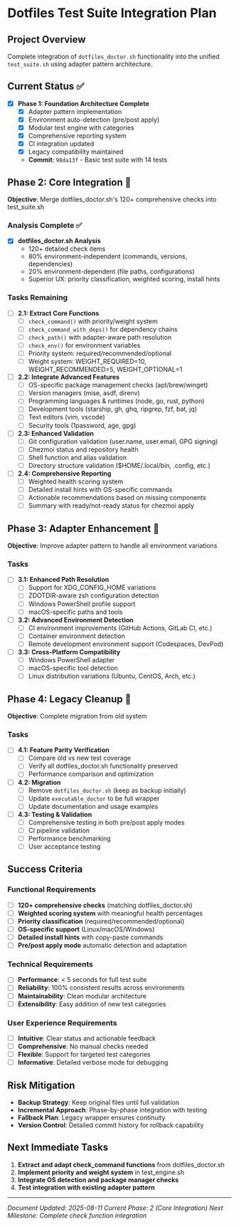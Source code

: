 # Dotfiles Test Suite Integration Plan

## Project Overview
Complete integration of `dotfiles_doctor.sh` functionality into the unified `test_suite.sh` using adapter pattern architecture.

## Current Status ✅
- [x] **Phase 1: Foundation Architecture Complete**
  - [x] Adapter pattern implementation
  - [x] Environment auto-detection (pre/post apply)
  - [x] Modular test engine with categories
  - [x] Comprehensive reporting system
  - [x] CI integration updated
  - [x] Legacy compatibility maintained
  - **Commit**: `98da13f` - Basic test suite with 14 tests

## Phase 2: Core Integration 🚧
**Objective**: Merge dotfiles_doctor.sh's 120+ comprehensive checks into test_suite.sh

### Analysis Complete ✅
- [x] **dotfiles_doctor.sh Analysis**
  - 120+ detailed check items
  - 80% environment-independent (commands, versions, dependencies)
  - 20% environment-dependent (file paths, configurations)
  - Superior UX: priority classification, weighted scoring, install hints

### Tasks Remaining
- [ ] **2.1: Extract Core Functions**
  - [ ] `check_command()` with priority/weight system
  - [ ] `check_command_with_deps()` for dependency chains
  - [ ] `check_path()` with adapter-aware path resolution
  - [ ] `check_env()` for environment variables
  - [ ] Priority system: required/recommended/optional
  - [ ] Weight system: WEIGHT_REQUIRED=10, WEIGHT_RECOMMENDED=5, WEIGHT_OPTIONAL=1

- [ ] **2.2: Integrate Advanced Features**
  - [ ] OS-specific package management checks (apt/brew/winget)
  - [ ] Version managers (mise, asdf, direnv)
  - [ ] Programming languages & runtimes (node, go, rust, python)
  - [ ] Development tools (starship, gh, ghq, ripgrep, fzf, bat, jq)
  - [ ] Text editors (vim, vscode)
  - [ ] Security tools (1password, age, gpg)

- [ ] **2.3: Enhanced Validation**
  - [ ] Git configuration validation (user.name, user.email, GPG signing)
  - [ ] Chezmoi status and repository health
  - [ ] Shell function and alias validation
  - [ ] Directory structure validation ($HOME/.local/bin, .config, etc.)

- [ ] **2.4: Comprehensive Reporting**
  - [ ] Weighted health scoring system
  - [ ] Detailed install hints with OS-specific commands
  - [ ] Actionable recommendations based on missing components
  - [ ] Summary with ready/not-ready status for chezmoi apply

## Phase 3: Adapter Enhancement 🔄
**Objective**: Improve adapter pattern to handle all environment variations

### Tasks
- [ ] **3.1: Enhanced Path Resolution**
  - [ ] Support for XDG_CONFIG_HOME variations
  - [ ] ZDOTDIR-aware zsh configuration detection
  - [ ] Windows PowerShell profile support
  - [ ] macOS-specific paths and tools

- [ ] **3.2: Advanced Environment Detection**
  - [ ] CI environment improvements (GitHub Actions, GitLab CI, etc.)
  - [ ] Container environment detection
  - [ ] Remote development environment support (Codespaces, DevPod)

- [ ] **3.3: Cross-Platform Compatibility**
  - [ ] Windows PowerShell adapter
  - [ ] macOS-specific tool detection
  - [ ] Linux distribution variations (Ubuntu, CentOS, Arch, etc.)

## Phase 4: Legacy Cleanup 🧹
**Objective**: Complete migration from old system

### Tasks
- [ ] **4.1: Feature Parity Verification**
  - [ ] Compare old vs new test coverage
  - [ ] Verify all dotfiles_doctor.sh functionality preserved
  - [ ] Performance comparison and optimization

- [ ] **4.2: Migration**
  - [ ] Remove `dotfiles_doctor.sh` (keep as backup initially)
  - [ ] Update `executable_doctor` to be full wrapper
  - [ ] Update documentation and usage examples

- [ ] **4.3: Testing & Validation**
  - [ ] Comprehensive testing in both pre/post apply modes
  - [ ] CI pipeline validation
  - [ ] Performance benchmarking
  - [ ] User acceptance testing

## Success Criteria
### Functional Requirements
- [ ] **120+ comprehensive checks** (matching dotfiles_doctor.sh)
- [ ] **Weighted scoring system** with meaningful health percentages
- [ ] **Priority classification** (required/recommended/optional)
- [ ] **OS-specific support** (Linux/macOS/Windows)
- [ ] **Detailed install hints** with copy-paste commands
- [ ] **Pre/post apply mode** automatic detection and adaptation

### Technical Requirements
- [ ] **Performance**: < 5 seconds for full test suite
- [ ] **Reliability**: 100% consistent results across environments
- [ ] **Maintainability**: Clean modular architecture
- [ ] **Extensibility**: Easy addition of new test categories

### User Experience Requirements
- [ ] **Intuitive**: Clear status and actionable feedback
- [ ] **Comprehensive**: No manual checks needed
- [ ] **Flexible**: Support for targeted test categories
- [ ] **Informative**: Detailed verbose mode for debugging

## Risk Mitigation
- **Backup Strategy**: Keep original files until full validation
- **Incremental Approach**: Phase-by-phase integration with testing
- **Fallback Plan**: Legacy wrapper ensures continuity
- **Version Control**: Detailed commit history for rollback capability

## Next Immediate Tasks
1. **Extract and adapt check_command functions** from dotfiles_doctor.sh
2. **Implement priority and weight system** in test_engine.sh
3. **Integrate OS detection and package manager checks**
4. **Test integration with existing adapter pattern**

---
*Document Updated: 2025-08-11*
*Current Phase: 2 (Core Integration)*
*Next Milestone: Complete check function integration*